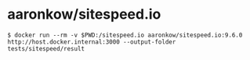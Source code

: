 # aaronkow/sitespeed.io

```shell
$ docker run --rm -v $PWD:/sitespeed.io aaronkow/sitespeed.io:9.6.0 http://host.docker.internal:3000 --output-folder tests/sitespeed/result
```